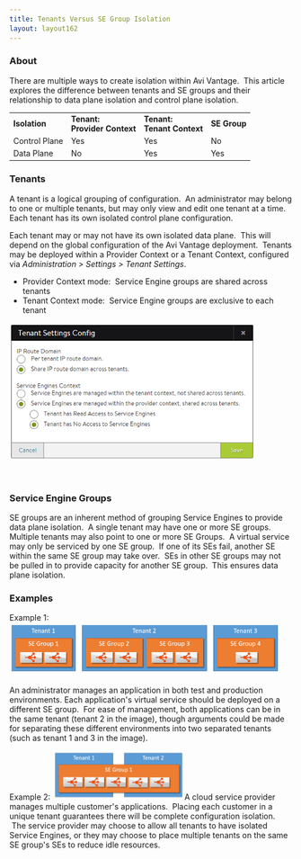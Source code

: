 ```yaml
---
title: Tenants Versus SE Group Isolation
layout: layout162
---
```

### About

There are multiple ways to create isolation within Avi Vantage.  This article explores the difference between tenants and SE groups and their relationship to data plane isolation and control plane isolation.

<table class=" table table-bordered table-hover">   
<tbody>    
<tr>     
<td><strong> Isolation</strong></td>
<td><strong> Tenant: </strong><br> <strong> Provider Context</strong></td>
<td><strong> Tenant: </strong><br> <strong> Tenant Context</strong></td>
<td><strong> SE Group</strong></td>
</tr>
<tr>     
<td> Control Plane</td>
<td> Yes</td>
<td> Yes</td>
<td> No</td>
</tr>
<tr>     
<td> Data Plane</td>
<td> No</td>
<td> Yes</td>
<td> Yes</td>
</tr>
</tbody>
</table>  

### Tenants

A tenant is a logical grouping of configuration.  An administrator may belong to one or multiple tenants, but may only view and edit one tenant at a time. Each tenant has its own isolated control plane configuration.

Each tenant may or may not have its own isolated data plane.  This will depend on the global configuration of the Avi Vantage deployment.  Tenants may be deployed within a Provider Context or a Tenant Context, configured via *Administration > Settings > Tenant Settings*.

* Provider Context mode:  Service Engine groups are shared across tenants
* Tenant Context mode:  Service Engine groups are exclusive to each tenant 

<a href="img/Tenant.png"><img class="alignnone wp-image-536" src="img/Tenant.png" alt="Tenant" width="437" height="245"></a>

 

### Service Engine Groups

SE groups are an inherent method of grouping Service Engines to provide data plane isolation.  A single tenant may have one or more SE groups.  Multiple tenants may also point to one or more SE Groups.  A virtual service may only be serviced by one SE group.  If one of its SEs fail, another SE within the same SE group may take over.  SEs in other SE groups may not be pulled in to provide capacity for another SE group.  This ensures data plane isolation.   

### Examples

Example 1:
<a href="img/Tenant2.png"><img class="wp-image-588 alignright" src="img/Tenant2.png" alt="Tenant2" width="482" height="95"></a>

An administrator manages an application in both test and production environments. Each application's virtual service should be deployed on a different SE group.  For ease of management, both applications can be in the same tenant (tenant 2 in the image), though arguments could be made for separating these different environments into two separated tenants (such as tenant 1 and 3 in the image).
  

Example 2: 
<a href="img/Tenant1.png"><img class="wp-image-587 alignright" src="img/Tenant1.png" alt="Tenant1" width="235" height="88"></a>A cloud service provider manages multiple customer's applications.  Placing each customer in a unique tenant guarantees there will be complete configuration isolation.  The service provider may choose to allow all tenants to have isolated Service Engines, or they may choose to place multiple tenants on the same SE group's SEs to reduce idle resources.  